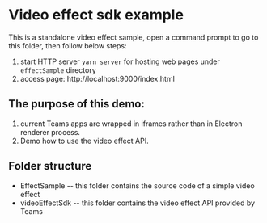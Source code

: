 # Video effect sdk example
This is a standalone video effect sample, open a command prompt to go to this folder, then follow below steps:
1. start HTTP server `yarn server` for hosting web pages under `effectSample` directory
2. access page: http://localhost:9000/index.html

## The purpose of this demo:
1. current Teams apps are wrapped in iframes rather than in Electron renderer process.
2. Demo how to use the video effect API.


## Folder structure
- EffectSample -- this folder contains the source code of a simple video effect
- videoEffectSdk -- this folder contains the video effect API provided by Teams
